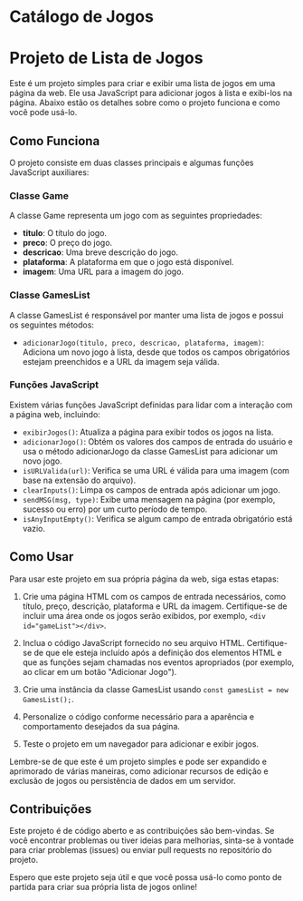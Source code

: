 # Catálogo de Jogos



# Projeto de Lista de Jogos

Este é um projeto simples para criar e exibir uma lista de jogos em uma página da web. Ele usa JavaScript para adicionar jogos à lista e exibi-los na página. Abaixo estão os detalhes sobre como o projeto funciona e como você pode usá-lo.

## Como Funciona

O projeto consiste em duas classes principais e algumas funções JavaScript auxiliares:

### Classe Game

A classe Game representa um jogo com as seguintes propriedades:

- **titulo**: O título do jogo.
- **preco**: O preço do jogo.
- **descricao**: Uma breve descrição do jogo.
- **plataforma**: A plataforma em que o jogo está disponível.
- **imagem**: Uma URL para a imagem do jogo.

### Classe GamesList

A classe GamesList é responsável por manter uma lista de jogos e possui os seguintes métodos:

- `adicionarJogo(titulo, preco, descricao, plataforma, imagem)`: Adiciona um novo jogo à lista, desde que todos os campos obrigatórios estejam preenchidos e a URL da imagem seja válida.

### Funções JavaScript

Existem várias funções JavaScript definidas para lidar com a interação com a página web, incluindo:

- `exibirJogos()`: Atualiza a página para exibir todos os jogos na lista.
- `adicionarJogo()`: Obtém os valores dos campos de entrada do usuário e usa o método adicionarJogo da classe GamesList para adicionar um novo jogo.
- `isURLValida(url)`: Verifica se uma URL é válida para uma imagem (com base na extensão do arquivo).
- `clearInputs()`: Limpa os campos de entrada após adicionar um jogo.
- `sendMSG(msg, type)`: Exibe uma mensagem na página (por exemplo, sucesso ou erro) por um curto período de tempo.
- `isAnyInputEmpty()`: Verifica se algum campo de entrada obrigatório está vazio.

## Como Usar

Para usar este projeto em sua própria página da web, siga estas etapas:

1. Crie uma página HTML com os campos de entrada necessários, como título, preço, descrição, plataforma e URL da imagem. Certifique-se de incluir uma área onde os jogos serão exibidos, por exemplo, `<div id="gameList"></div>`.

2. Inclua o código JavaScript fornecido no seu arquivo HTML. Certifique-se de que ele esteja incluído após a definição dos elementos HTML e que as funções sejam chamadas nos eventos apropriados (por exemplo, ao clicar em um botão "Adicionar Jogo").

3. Crie uma instância da classe GamesList usando `const gamesList = new GamesList();`.

4. Personalize o código conforme necessário para a aparência e comportamento desejados da sua página.

5. Teste o projeto em um navegador para adicionar e exibir jogos.

Lembre-se de que este é um projeto simples e pode ser expandido e aprimorado de várias maneiras, como adicionar recursos de edição e exclusão de jogos ou persistência de dados em um servidor.

## Contribuições

Este projeto é de código aberto e as contribuições são bem-vindas. Se você encontrar problemas ou tiver ideias para melhorias, sinta-se à vontade para criar problemas (issues) ou enviar pull requests no repositório do projeto.

Espero que este projeto seja útil e que você possa usá-lo como ponto de partida para criar sua própria lista de jogos online!